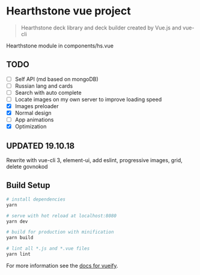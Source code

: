 # Hearthstone vue project

> Hearthstone deck library and deck builder created by Vue.js and vue-cli

Hearthstone module in components/hs.vue

## TODO
- [ ] Self API (md based on mongoDB)
- [ ] Russian lang and cards
- [ ] Search with auto complete
- [ ] Locate images on my own server to improve loading speed
- [x] Images preloader
- [x] Normal design
- [ ] App animations
- [x] Optimization

## UPDATED 19.10.18
Rewrite with vue-cli 3, element-ui, add eslint, progressive images, grid, delete govnokod

## Build Setup

``` bash
# install dependencies
yarn

# serve with hot reload at localhost:8080
yarn dev

# build for production with minification
yarn build

# lint all *.js and *.vue files
yarn lint
```

For more information see the [docs for vueify](https://github.com/vuejs/vueify).
